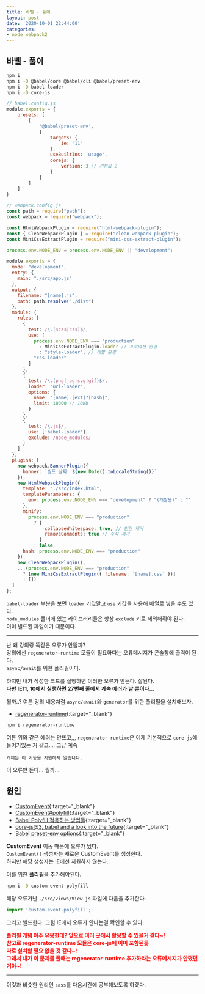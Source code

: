 ```yaml
---
title: 바벨 - 풀이
layout: post
date: '2020-10-01 22:44:00'
categories:
- node_webpack2
---
```


## 바벨 - 풀이

```bash
npm i
npm i -D @babel/core @babel/cli @babel/preset-env
npm i -D babel-loader
npm i -D core-js
```

```javascript
// babel.config.js
module.exports = {
    presets: [
        [
            '@babel/preset-env',
            {
                targets: {
                    ie: '11'
                },
                useBuiltIns: 'usage',
                corejs: {
                    version: 3 // 기본값 2
                }
            }
        ]
    ]
}
```

```javascript
// webpack.config.js
const path = require("path");
const webpack = require("webpack");

const HtmlWebpackPlugin = require("html-webpack-plugin");
const { CleanWebpackPlugin } = require("clean-webpack-plugin");
const MiniCssExtractPlugin = require("mini-css-extract-plugin");

process.env.NODE_ENV = process.env.NODE_ENV || "development";

module.exports = {
  mode: "development",
  entry: {
    main: "./src/app.js"
  },
  output: {
    filename: "[name].js",
    path: path.resolve("./dist")
  },
  module: {
    rules: [
      {
        test: /\.(scss|css)$/,
        use: [
          process.env.NODE_ENV === "production"
            ? MiniCssExtractPlugin.loader // 프로덕션 환경
            : "style-loader", // 개발 환경
          "css-loader"
        ]
      },
      {
        test: /\.(png|jpg|svg|gif)$/,
        loader: "url-loader",
        options: {
          name: "[name].[ext]?[hash]",
          limit: 10000 // 10Kb
        }
      },
      {
        test: /\.js$/,
        use: ['babel-loader'],
        exclude: /node_modules/
      }
    ]
  },
  plugins: [
    new webpack.BannerPlugin({
      banner: `빌드 날짜: ${new Date().toLocaleString()}`
    }),
    new HtmlWebpackPlugin({
      template: "./src/index.html",
      templateParameters: {
        env: process.env.NODE_ENV === "development" ? "(개발용)" : ""
      },
      minify:
        process.env.NODE_ENV === "production"
          ? {
              collapseWhitespace: true, // 빈칸 제거
              removeComments: true // 주석 제거
            }
          : false,
      hash: process.env.NODE_ENV === "production"
    }),
    new CleanWebpackPlugin(),
    ...(process.env.NODE_ENV === "production"
      ? [new MiniCssExtractPlugin({ filename: `[name].css` })]
      : [])
  ]
};
```

`babel-loader` 부분을 보면 `loader` 키값말고 `use` 키값을 사용해 배열로 넣을 수도 있다.  
`node_modules` 폴더에 있는 라이브러리들은 항상 `exclude` 키로 제외해줘야 된다.  
이미 빌드된 파일이기 때문이다.

---

난 왜 강의랑 똑같은 오류가 안뜰까?  
강의에선 `regenerator-runtime` 모듈이 필요하다는 오류메시지가 콘솔창에 출력이 된다.  
`async/await`를 위한 폴리필이다.  

하지만 내가 작성한 코드를 실행하면 이러한 오류가 안뜬다. 잘된다.  
**다만 IE11, 10에서 실행하면 27번째 줄에서 계속 에러가 날 뿐이다...**  

뭘까..?
여튼 강의 내용처럼 `async/await`와 `generator`를 위한 폴리필을 설치해보자.

* [regenerator-runtime](https://www.npmjs.com/package/regenerator-runtime){:target="_blank"}

```bash
npm i regenerator-runtime
```

여튼 위와 같은 에러는 안뜨고,,, `regenerator-runtime`은 이제 기본적으로 `core-js`에 들어가있는 거 같고.... 
그냥 계속 

```console
개체는 이 기능을 지원하지 않습니다.
```

이 오류만 뜬다... 뭘까...

## 원인

* [CustomEvent](https://developer.mozilla.org/ko/docs/Web/API/CustomEvent/CustomEvent){:target="_blank"}
* [CustomEvent#polyfill](https://developer.mozilla.org/en-US/docs/Web/API/CustomEvent/CustomEvent#Polyfill){:target="_blank"}
* [Babel Polyfill 적용하는 방법들](https://okchangwon.tistory.com/3){:target="_blank"}
* [core-js@3, babel and a look into the future](https://github.com/zloirock/core-js/blob/master/docs/2019-03-19-core-js-3-babel-and-a-look-into-the-future.md#babelpreset-env){:target="_blank"}
* [Babel preset-env options](https://babeljs.io/docs/en/babel-preset-env){:target="_blank"}

**CustomEvent** 이놈 때문에 오류가 났다.  
`CustomEvent()` 생성자는 새로운 CustomEvent를 생성한다.  
하지만 해당 생성자는 IE에선 지원하지 않는다.

이를 위한 **폴리필**을 추가해야된다.  

```bash
npm i -D custom-event-polyfill
```

해당 오류가난 `./src/views/View.js` 파일에 다음을 추가한다.

```javascript
import 'custom-event-polyfill';
```

그리고 빌드한다.
그럼 IE에서 오류가 안나는걸 확인할 수 있다.

**<span style="color:red">폴리필 개념 아주 유용한데? 앞으로 여러 곳에서 활용할 수 있을거 같다~!  
참고로 regenerator-runtime 모듈은 core-js에 이미 포함된듯  
따로 설치할 필요 없을 것 같다~!  
그래서 내가 이 문제를 풀때는 regenerator-runtime 추가하라는 오류메시지가 안떴던 거야~!</span>**

---

이것과 비슷한 원리인 `sass`를 다음시간에 공부해보도록 하겠다.